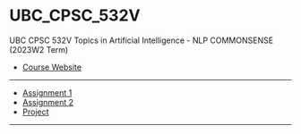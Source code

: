 # UBC_CPSC_532V

UBC CPSC 532V Topics in Artificial Intelligence - NLP COMMONSENSE (2023W2 Term)

- [Course Website](https://www.cs.ubc.ca/~vshwartz/courses/CPSC532V-24/index.html)

---

- [Assignment 1](./Assignment_1/)
- [Assignment 2](./Assignment_2/)
- [Project](./Project/)

---
